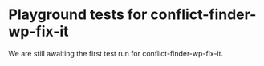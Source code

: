 # Playground tests for conflict-finder-wp-fix-it
We are still awaiting the first test run for conflict-finder-wp-fix-it.

